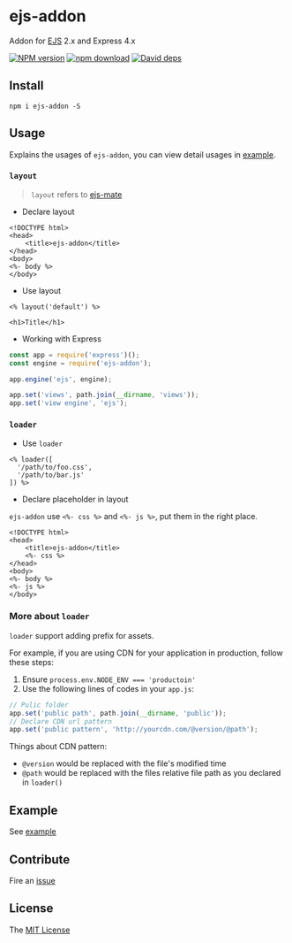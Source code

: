 # ejs-addon

Addon for [EJS](https://npmjs.com/package/ejs) 2.x and Express 4.x

[![NPM version][npm-image]][npm-url]
[![npm download][download-image]][download-url]
[![David deps][david-image]][david-url]

[npm-image]: https://img.shields.io/npm/v/ejs-addon.svg
[npm-url]: https://npmjs.com/package/ejs-addon
[download-image]: https://img.shields.io/npm/dm/ejs-addon.svg
[download-url]: https://npmjs.com/package/ejs-addon
[david-image]: https://img.shields.io/david/SFantasy/ejs-addon.svg
[david-url]: https://david-dm.org/SFantasy/ejs-addon

## Install

```
npm i ejs-addon -S
```

## Usage

Explains the usages of `ejs-addon`, you can view detail usages in [example](/example).

### `layout`

> `layout` refers to [ejs-mate](https://github.com/JacksonTian/ejs-mate)

- Declare layout

```ejs
<!DOCTYPE html>
<head>
    <title>ejs-addon</title>
</head>
<body>
<%- body %>
</body>
```

- Use layout

```ejs
<% layout('default') %>

<h1>Title</h1>
```

- Working with Express

```js
const app = require('express')();
const engine = require('ejs-addon');

app.engine('ejs', engine);

app.set('views', path.join(__dirname, 'views'));
app.set('view engine', 'ejs');
```

### `loader` 

- Use `loader`

```ejs
<% loader([
  '/path/to/foo.css',
  '/path/to/bar.js'
]) %>
```

- Declare placeholder in layout

`ejs-addon` use `<%- css %>` and `<%- js %>`, put them in the right place.

```ejs
<!DOCTYPE html>
<head>
    <title>ejs-addon</title>
    <%- css %>
</head>
<body>
<%- body %>
<%- js %>
</body>
```

### More about `loader`

`loader` support adding prefix for assets. 

For example, if you are using CDN for your application in production, follow these steps:

1. Ensure `process.env.NODE_ENV === 'productoin'` 
2. Use the following lines of codes in your `app.js`: 

```js
// Pulic folder
app.set('public path', path.join(__dirname, 'public'));
// Declare CDN url pattern
app.set('public pattern', 'http://yourcdn.com/@version/@path');
```

Things about CDN pattern:

- `@version` would be replaced with the file's modified time
- `@path` would be replaced with the files relative file path as you declared in `loader()`

## Example

See [example](example/)

## Contribute

Fire an [issue](https://github.com/SFantasy/ejs-addon/issue)

## License

The [MIT License](LICENSE)

